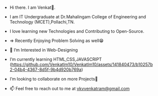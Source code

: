 - Hi there. I am Venkat👋.
- I am IT Undergraduate at Dr.Mahalingam College of Engineering and Technology (MCET),Pollachi,TN.
- I love learning new Technologies and Contributing to Open-Source.
- => Recently Enjoying Problem Solving as well😁
- 👀 I’m Interested in Web-Designing
- I’m currently learning HTML,CSS,JAVASCRIPT (https://github.com/Venkatlm10/Venkatlm10/assets/141840473/b10257b2-04b4-4367-8d5f-9b4d920b769a)

- I’m looking to collaborate on more Projects🤗
- 📫 Feel free to reach out to me at vkvvenkatram@gmail.com

<!---
Venkatlm10/Venkatlm10 is a ✨ special ✨ repository because its `README.md` (this file) appears on your GitHub profile.
You can click the Preview link to take a look at your changes.
--->
